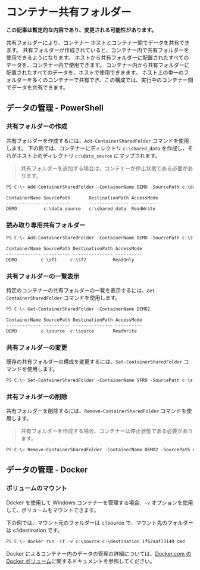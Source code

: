 # コンテナー共有フォルダー

**この記事は暫定的な内容であり、変更される可能性があります。**

共有フォルダーにより、コンテナー ホストとコンテナー間でデータを共有できます。 共有フォルダーが作成されていると、コンテナー内で共有フォルダーを使用できるようになります。 ホストから共有フォルダーに配置されたすべてのデータを、コンテナー内で使用できます。 コンテナー内から共有フォルダーに配置されたすべてのデータを、ホストで使用できまます。 ホスト上の単一のフォルダーを多くのコンテナーで共有でき、この構成では、実行中のコンテナー間でデータを共有できます。

## データの管理 - PowerShell

### 共有フォルダーの作成

共有フォルダーを作成するには、`Add-ContainerSharedFolder` コマンドを使用します。 下の例では、コンテナーにディレクトリ `c:\shared_data` を作成し、それがホスト上のディレクトリ `c:\data_source` にマップされます。

> 共有フォルダーを追加する場合は、コンテナーが停止状態である必要があります。

```powershell
PS C:\> Add-ContainerSharedFolder -ContainerName DEMO -SourcePath c:\data_source -DestinationPath c:\shared_data

ContainerName SourcePath       DestinationPath AccessMode
------------- ----------       --------------- ----------
DEMO          c:\data_source   c:\shared_data  ReadWrite
```

### 読み取り専用共有フォルダー

```powershell
PS C:\> Add-ContainerSharedFolder -ContainerName DEMO -SourcePath c:\sf1 -DestinationPath c:\sf2 -AccessMode ReadOnly

ContainerName SourcePath DestinationPath AccessMode
------------- ---------- --------------- ----------
DEMO         c:\sf1     c:\sf2          ReadOnly
```

### 共有フォルダーの一覧表示

特定のコンテナーの共有フォルダーの一覧を表示するには、`Get-ContainerSharedFolder` コマンドを使用します。

```powershell
PS C:\> Get-ContainerSharedFolder -ContainerName DEMO2

ContainerName SourcePath DestinationPath AccessMode
------------- ---------- --------------- ----------
DEMO         c:\source  c:\source       ReadWrite
```

### 共有フォルダーの変更

既存の共有フォルダーの構成を変更するには、`Set-ContainerSharedFolder` コマンドを使用します。

```powershell
PS C:\> Set-ContainerSharedFolder -ContainerName SFRO -SourcePath c:\sf1 -DestinationPath c:\sf1
```

### 共有フォルダーの削除

共有フォルダーを削除するには、`Remove-ContainerSharedFolder` コマンドを使用します。

> 共有フォルダーを作成する場合、コンテナーは停止状態である必要があります。

```powershell
PS C:\> Remove-ContainerSharedFolder -ContainerName DEMO2 -SourcePath c:\source -DestinationPath c:\source
```
## データの管理 - Docker

### ボリュームのマウント

Docker を使用して Windows コンテナーを管理する場合、`-v` オプションを使用して、ボリュームをマウントできます。

下の例では、マウント元のフォルダーは c:\source で、マウント先のフォルダーは c:\destination です。

```powershell
PS C:\> docker run -it -v c:\source:c:\destination 1f62aaf73140 cmd
```

Docker によるコンテナー内のデータの管理の詳細については、[Docker.com の Docker ボリューム](https://docs.docker.com/userguide/dockervolumes/)に関するドキュメントを参照してください。





